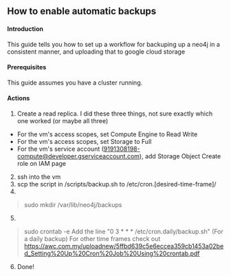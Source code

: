## How to enable automatic backups

#### Introduction

This guide tells you how to set up a workflow for backuping up a neo4j in a consistent manner, and uploading that to google cloud storage

#### Prerequisites

This guide assumes you have a cluster running.

#### Actions

1.  Create a read replica. I did these three things, not sure exactly which one worked (or maybe all three)

* For the vm's access scopes, set Compute Engine to Read Write
* For the vm's access scopes, set Storage to Full
* For the vm's service account (9191308198-compute@developer.gserviceaccount.com), add Storage Object Create role on IAM page

2.  ssh into the vm
3.  scp the script in /scripts/backup.sh to /etc/cron.[desired-time-frame]/
4.

> sudo mkdir /var/lib/neo4j/backups

5.

> sudo crontab -e
> Add the line "0 3 \* \* \* /etc/cron.daily/backup.sh" (For a daily backup) For other time frames check out
> https://awc.com.my/uploadnew/5ffbd639c5e6eccea359cb1453a02bed_Setting%20Up%20Cron%20Job%20Using%20crontab.pdf

6.  Done!
